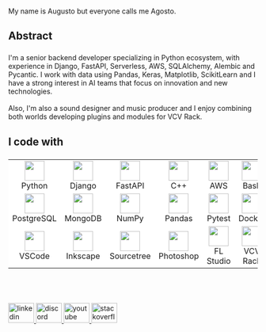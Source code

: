 
###

<p align="left">My name is Augusto but everyone calls me Agosto.</p>

###

<h2 align="left">Abstract</h2>

###

<p align="left">I'm a senior backend developer specializing in Python ecosystem, with experience in Django, FastAPI, Serverless, AWS, SQLAlchemy, Alembic and Pycantic. I work with data using Pandas, Keras, Matplotlib, ScikitLearn and I have a strong interest in AI teams that focus on innovation and new technologies.<br><br>Also, I'm also a sound designer and music producer and I enjoy combining both worlds developing plugins and modules for VCV Rack.</p>

###

<h2 align="left">I code with</h2>

###

<table bgcolor="#ffffff">
  <tr>
    <td align="center">
      <img src="https://cdn.jsdelivr.net/gh/devicons/devicon/icons/python/python-original.svg" width="40"/><br>Python
    </td>
    <td align="center">
      <img src="https://cdn.jsdelivr.net/gh/devicons/devicon/icons/django/django-plain.svg" width="40"/><br>Django
    </td>
    <td align="center">
      <img src="https://cdn.jsdelivr.net/gh/devicons/devicon/icons/fastapi/fastapi-original.svg" width="40"/><br>FastAPI
    </td>
    <td align="center">
      <img src="https://cdn.jsdelivr.net/gh/devicons/devicon/icons/cplusplus/cplusplus-original.svg" width="40"/><br>C++
    </td>
    <td align="center">
      <img src="https://cdn.jsdelivr.net/gh/devicons/devicon/icons/amazonwebservices/amazonwebservices-line-wordmark.svg" width="40"/><br>AWS
    </td>
    <td align="center">
      <img src="https://cdn.jsdelivr.net/gh/devicons/devicon/icons/bash/bash-original.svg" width="40"/><br>Bash
    </td>
    <td align="center">
      <img src="https://cdn.jsdelivr.net/gh/devicons/devicon/icons/git/git-original.svg" width="40"/><br>Git
    </td>
    <td align="center">
      <img src="https://cdn.jsdelivr.net/gh/devicons/devicon/icons/googlecloud/googlecloud-original.svg" width="40"/><br>GCP
    </td>
    <td align="center">
      <img src="https://cdn.jsdelivr.net/gh/devicons/devicon/icons/mysql/mysql-original.svg" width="40"/><br>MySQL
    </td>
  </tr>
  <tr>
    <td align="center">
      <img src="https://cdn.jsdelivr.net/gh/devicons/devicon/icons/postgresql/postgresql-original.svg" width="40"/><br>PostgreSQL
    </td>
    <td align="center">
      <img src="https://cdn.jsdelivr.net/gh/devicons/devicon/icons/mongodb/mongodb-original.svg" width="40"/><br>MongoDB
    </td>
    <td align="center">
      <img src="https://cdn.jsdelivr.net/gh/devicons/devicon/icons/numpy/numpy-original.svg" width="40"/><br>NumPy
    </td>
    <td align="center">
      <img src="https://cdn.jsdelivr.net/gh/devicons/devicon/icons/pandas/pandas-original.svg" width="40"/><br>Pandas
    </td>
    <td align="center">
      <img src="https://cdn.jsdelivr.net/gh/devicons/devicon/icons/pytest/pytest-original.svg" width="40"/><br>Pytest
    </td>
    <td align="center">
      <img src="https://cdn.jsdelivr.net/gh/devicons/devicon/icons/docker/docker-original.svg" width="40"/><br>Docker
    </td>
    <td align="center">
      <img src="https://cdn.jsdelivr.net/gh/devicons/devicon/icons/html5/html5-original.svg" width="40"/><br>HTML5
    </td>
    <td align="center">
      <img src="https://cdn.jsdelivr.net/gh/devicons/devicon/icons/ssh/ssh-original.svg" width="40"/><br>SSH
    </td>
    <td align="center">
      <img src="https://cdn.jsdelivr.net/gh/devicons/devicon/icons/pycharm/pycharm-original.svg" width="40"/><br>PyCharm
    </td>
  </tr>
  <tr>
    <td align="center">
      <img src="https://cdn.jsdelivr.net/gh/devicons/devicon/icons/vscode/vscode-original.svg" width="40"/><br>VSCode
    </td>
    <td align="center">
      <img src="https://cdn.jsdelivr.net/gh/devicons/devicon/icons/inkscape/inkscape-original.svg" width="40"/><br>Inkscape
    </td>
    <td align="center">
      <img src="https://cdn.jsdelivr.net/gh/devicons/devicon/icons/sourcetree/sourcetree-original.svg" width="40"/><br>Sourcetree
    </td>
    <td align="center">
      <img src="https://cdn.jsdelivr.net/gh/devicons/devicon/icons/photoshop/photoshop-plain.svg" width="40"/><br>Photoshop
    </td>
    <td align="center">
      <img src="https://upload.wikimedia.org/wikipedia/pt/7/7e/Fl_studio_logo.png" width="40"/><br>FL Studio
    </td>
    <td align="center">
      <img src="https://avatars.githubusercontent.com/u/25452821?s=200&v=4" width="40"/><br>VCV Rack
    </td>
    <td></td>
    <td></td>
    <td></td>
  </tr>
</table>





###
<br><br>

<div align="left">
  <a href="https://www.linkedin.com/in/augustopampaluna/" target="_blank">
    <img src="https://raw.githubusercontent.com/maurodesouza/profile-readme-generator/master/src/assets/icons/social/linkedin/default.svg" width="52" height="40" alt="linkedin logo"  />
  </a>
  <a href="https://discord.com/channels/@agostosound" target="_blank">
    <img src="https://raw.githubusercontent.com/maurodesouza/profile-readme-generator/master/src/assets/icons/social/discord/default.svg" width="52" height="40" alt="discord logo"  />
  </a>
  <a href="https://www.youtube.com/@agostosound" target="_blank">
    <img src="https://raw.githubusercontent.com/maurodesouza/profile-readme-generator/master/src/assets/icons/social/youtube/default.svg" width="52" height="40" alt="youtube logo"  />
  </a>
  <a href="https://stackoverflow.com/users/29671202/augusto-pampaluna" target="_blank">
    <img src="https://raw.githubusercontent.com/maurodesouza/profile-readme-generator/master/src/assets/icons/social/stackoverflow/default.svg" width="52" height="40" alt="stackoverflow logo"  />
  </a>
</div>

###
